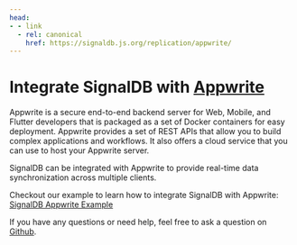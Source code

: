 ```yaml
---
head:
- - link
  - rel: canonical
    href: https://signaldb.js.org/replication/appwrite/
---
```

# Integrate SignalDB with [Appwrite](https://appwrite.io/)

Appwrite is a secure end-to-end backend server for Web, Mobile, and Flutter developers that is packaged as a set of Docker containers for easy deployment. Appwrite provides a set of REST APIs that allow you to build complex applications and workflows. It also offers a cloud service that you can use to host your Appwrite server.

SignalDB can be integrated with Appwrite to provide real-time data synchronization across multiple clients.

Checkout our example to learn how to integrate SignalDB with Appwrite: [SignalDB Appwrite Example](/examples/appwrite/)

If you have any questions or need help, feel free to ask a question on [Github](https://github.com/maxnowack/signaldb/discussions).
